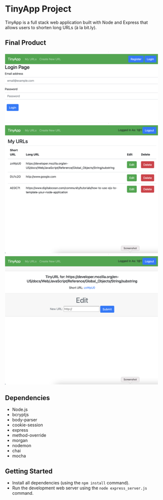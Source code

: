 # TinyApp Project

TinyApp is a full stack web application built with Node and Express that allows users to shorten long URLs (à la bit.ly).

## Final Product

!["login page"](https://github.com/byeongjae-kang/tinyapp/blob/master/doc/login_page.png)
!["url page"](https://github.com/byeongjae-kang/tinyapp/blob/master/doc/url_page.png)
!["new url page"](https://github.com/byeongjae-kang/tinyapp/blob/master/doc/new_url_page.png)

## Dependencies

- Node.js
- bcryptjs
- body-parser
- cookie-session
- express
- method-override
- morgan
- nodemon
- chai
- mocha

## Getting Started

- Install all dependencies (using the `npm install` command).
- Run the development web server using the `node express_server.js` command.